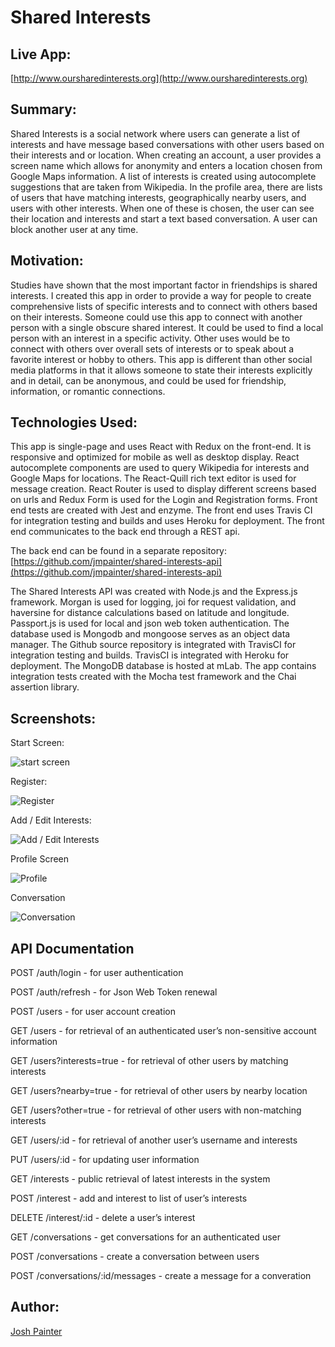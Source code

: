 # Shared Interests

## Live App:

[http://www.oursharedinterests.org](http://www.oursharedinterests.org)

## Summary:

Shared Interests is a social network where users can generate a list of interests and have message based conversations with other users based on their interests and or location. When creating an account, a user provides a screen name which allows for anonymity and enters a location chosen from Google Maps information. A list of interests is created using autocomplete suggestions that are taken from Wikipedia. In the profile area, there are lists of users that have matching interests, geographically nearby users, and users with other interests. When one of these is chosen, the user can see their location and interests and start a text based conversation. A user can block another user at any time.

## Motivation:

Studies have shown that the most important factor in friendships is shared interests. I created this app in order to provide a way for people to create comprehensive lists of specific interests and to connect with others based on their interests. Someone could use this app to connect with another person with a single obscure shared interest. It could be used to find a local person with an interest in a specific activity. Other uses would be to connect with others over overall sets of interests or to speak about a favorite interest or hobby to others. This app is different than other social media platforms in that it allows someone to state their interests explicitly and in detail, can be anonymous, and could be used for friendship, information, or romantic connections.

## Technologies Used:

This app is single-page and uses React with Redux on the front-end. It is responsive and optimized for mobile as well as desktop display.  React autocomplete components are used to query Wikipedia for interests and Google Maps for locations. The React-Quill rich text editor is used for message creation. React Router is used to display different screens based on urls and Redux Form is used for the Login and Registration forms. Front end tests are created with Jest and enzyme. The front end uses Travis CI for integration testing and builds and uses Heroku for deployment. The front end communicates to the back end through a REST api. 

The back end can be found in a separate repository:
[https://github.com/jmpainter/shared-interests-api](https://github.com/jmpainter/shared-interests-api)
 
The Shared Interests API was created with Node.js and the Express.js framework. Morgan is used for logging, joi for request validation, and haversine for distance calculations based on latitude and longitude. Passport.js is used for local and json web token authentication. The database used is Mongodb and mongoose serves as an object data manager. The Github source repository is integrated with TravisCI for integration testing and builds. TravisCI is integrated with Heroku for deployment. The MongoDB database is hosted at mLab. The app contains integration tests created with the Mocha test framework and the Chai assertion library.

## Screenshots:

Start Screen:

![start screen](screenshots/start.png)

Register:

![Register](screenshots/register.png)

Add / Edit Interests:

![Add / Edit Interests](screenshots/interests.png)

Profile Screen

![Profile](screenshots/profile.png)

Conversation

![Conversation](screenshots/conversation.png)

## API Documentation

POST /auth/login - for user authentication

POST /auth/refresh - for Json Web Token renewal

POST /users - for user account creation

GET /users - for retrieval of an authenticated user’s non-sensitive account information

GET /users?interests=true - for retrieval of other users by matching interests

GET /users?nearby=true - for retrieval of other users by nearby location

GET /users?other=true - for retrieval of other users with non-matching interests

GET /users/:id - for retrieval of another user’s username and interests

PUT /users/:id - for updating user information

GET /interests - public retrieval of latest interests in the system

POST /interest - add and interest to list of user’s interests

DELETE /interest/:id - delete a user’s interest

GET /conversations - get conversations for an authenticated user

POST /conversations - create a conversation between users

POST /conversations/:id/messages - create a message for a converation

## Author:

[Josh Painter](http://joshuapainter.com/)

